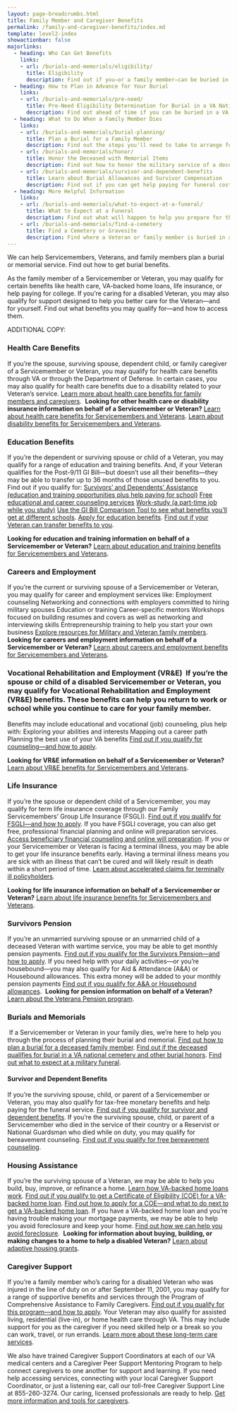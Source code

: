 ```yaml
---
layout: page-breadcrumbs.html
title: Family Member and Caregiver Benefits
permalink: /family-and-caregiver-benefits/index.md
template: level2-index
showactionbar: false
majorlinks:
  - heading: Who Can Get Benefits
    links:
    - url: /burials-and-memorials/eligibility/
      title: Eligibility
      description: Find out if you—or a family member—can be buried in a VA national cemetery or get other burial honors.
  - heading: How to Plan in Advance for Your Burial
    links:
    - url: /burials-and-memorials/pre-need/
      title: Pre-Need Eligibility Determination for Burial in a VA National Cemetery
      description: Find out ahead of time if you can be buried in a VA national cemetery—and make the process of planning your burial easier for your family members in the event of your death.
  - heading: What to Do When a Family Member Dies
    links:
    - url: /burials-and-memorials/burial-planning/
      title: Plan a Burial for a Family Member
      description: Find out the steps you'll need to take to arrange for a family member's burial.
    - url: /burials-and-memorials/honor/
      title: Honor the Deceased with Memorial Items
      description: Find out how to honor the military service of a deceased Servicemember or Veteran with memorial items such as a headstone, medallion, flag, or Presidential Memorial Certificate. Spouses and other family members may qualify for certain memorial items as well.
    - url: /burials-and-memorials/survivor-and-dependent-benefits
      title: Learn about Burial Allowances and Survivor Compensation
      description: Find out if you can get help paying for funeral costs or other tax-free monetary benefits.
  - heading: More Helpful Information
    links:
    - url: /burials-and-memorials/what-to-expect-at-a-funeral/
      title: What to Expect at a Funeral
      description: Find out what will happen to help you prepare for this day.
    - url: /burials-and-memorials/find-a-cemetery
      title: Find a Cemetery or Gravesite
      description: Find where a Veteran or family member is buried in a national, state, tribal, military, or Department of the Interior cemetery.
---
```


<div class="va-introtext">

We can help Servicemembers, Veterans, and family members plan a burial or memorial service. Find out how to get burial benefits.

</div>

<div id="react-applicationStatus" data-hide-apply-button></div>


As the family member of a Servicemember or Veteran, you may qualify for certain benefits like health care, VA-backed home loans, life insurance, or help paying for college. If you’re caring for a disabled Veteran, you may also qualify for support designed to help you better care for the Veteran—and for yourself. Find out what benefits you may qualify for—and how to access them.

ADDITIONAL COPY: 
### Health Care Benefits
If you’re the spouse, surviving spouse, dependent child, or family caregiver of a Servicemember or Veteran, you may qualify for health care benefits through VA or through the Department of Defense. In certain cases, you may also qualify for health care benefits due to a disability related to your Veteran’s service. [Learn more about health care benefits for family members and caregivers](/healthcare/family-caregiver-benefits/). 
**Looking for other health care or disability insurance information on behalf of a Servicemember or Veteran?**
[Learn about health care benefits for Servicemembers and Veterans](/healthcare/). [Learn about disability benefits for Servicemembers and Veterans](/disability/).

### Education Benefits
If you’re the dependent or surviving spouse or child of a Veteran, you may qualify for a range of education and training benefits. And, if your Veteran qualifies for the Post-9/11 GI Bill—but doesn’t use all their benefits—they may be able to transfer up to 36 months of those unused benefits to you.
Find out if you qualify for:
[Survivors’ and Dependents’ Assistance (education and training opportunities plus help paying for school)](/education/gi-bill/survivors-dependent-assistance/)
[Free educational and career counseling services](/education/tools-programs/)
[Work-study (a part-time job while you study)](/education/work-learn/workstudy/)
[Use the GI Bill Comparison Tool to see what benefits you’ll get at different schools](/gi-bill-comparison-tool/).
[Apply for education benefits](/education/apply/).
[Find out if your Veteran can transfer benefits to you](/education/gi-bill/transfer/).

**Looking for education and training information on behalf of a Servicemember or Veteran?** [Learn about education and training benefits for Servicemembers and Veterans](/education/).

### Careers and Employment
If you’re the current or surviving spouse of a Servicemember or Veteran, you may qualify for career and employment services like:
Employment counseling
Networking and connections with employers committed to hiring military spouses
Education or training
Career-specific mentors
Workshops focused on building resumes and covers as well as networking and interviewing skills
Entrepreneurship training to help you start your own business
[Explore resources for Military and Veteran family members](/employment/job-seekers/family-members/).
 **Looking for careers and employment information on behalf of a Servicemember or Veteran?** [Learn about careers and employment benefits for Servicemembers and Veterans](/employment/).

### Vocational Rehabilitation and Employment (VR&E)  If you’re the spouse or child of a disabled Servicemember or Veteran, you may qualify for Vocational Rehabilitation and Employment (VR&E) benefits. These benefits can help you return to work or school while you continue to care for your family member.
Benefits may include educational and vocational (job) counseling, plus help with:
Exploring your abilities and interests
Mapping out a career path
Planning the best use of your VA benefits
[Find out if you qualify for counseling—and how to apply](/vocational-rehab-and-employment/family-members/).

**Looking for VR&E information on behalf of a Servicemember or Veteran?** [Learn about VR&E benefits for Servicemembers and Veterans](/vocational-rehab-and-employment/).

### Life Insurance
If you’re the spouse or dependent child of a Servicemember, you may qualify for term life insurance coverage through our Family Servicemembers’ Group Life Insurance (FSGLI). [Find out if you qualify for FSGLI—and how to apply](/life-insurance/options-and-eligibility/fsgli/).
If you have FSGLI coverage, you can also get free, professional financial planning and online will preparation services. [Access beneficiary financial counseling and online will preparation](http://www.benefits.va.gov/insurance/bfcs.asp).
If you or your Servicemember or Veteran is facing a terminal illness, you may be able to get your life insurance benefits early. Having a terminal illness means you are sick with an illness that can’t be cured and will likely result in death within a short period of time. [Learn about accelerated claims for terminally ill policyholders](/life-insurance/disabled-and-terminally-ill/).

**Looking for life insurance information on behalf of a Servicemember or Veteran?** [Learn about life insurance benefits for Servicemembers and Veterans](/life-insurance/).

### Survivors Pension
If you’re an unmarried surviving spouse or an unmarried child of a deceased Veteran with wartime service, you may be able to get monthly pension payments. [Find out if you qualify for the Survivors Pension—and how to apply](/pension/eligibility/pension/survivors-pension/).
If you need help with your daily activities—or you’re housebound—you may also qualify for Aid & Attendance (A&A) or Housebound allowances. This extra money will be added to your monthly pension payments [Find out if you qualify for A&A or Housebound allowances](/pension/eligibility/aid-attendance-housebound/).
 **Looking for pension information on behalf of a Veteran?** [Learn about the Veterans Pension program](/pension/).

### Burials and Memorials
 If a Servicemember or Veteran in your family dies, we’re here to help you through the process of planning their burial and memorial.
[Find out how to plan a burial for a deceased family member](/burials-and-memorials/burial-planning/).
[Find out if the deceased qualifies for burial in a VA national cemetery and other burial honors](/burials-and-memorials/eligibility/).
[Find out what to expect at a military funeral](/burials-and-memorials/what-to-expect-at-a-funeral/). 
#### Survivor and Dependent Benefits
If you’re the surviving spouse, child, or parent of a Servicemember or Veteran, you may also qualify for tax-free monetary benefits and help paying for the funeral service. [Find out if you qualify for survivor and dependent benefits]( /burials-and-memorials/survivor-and-dependent-benefits/).
If you’re the surviving spouse, child, or parent of a Servicemember who died in the service of their country or a Reservist or National Guardsman who died while on duty, you may qualify for bereavement counseling. [Find out if you qualify for free bereavement counseling](/burials-and-memorials/bereavement-counseling/). 
### Housing Assistance
If you’re the surviving spouse of a Veteran, we may be able to help you build, buy, improve, or refinance a home.
[Learn how VA-backed home loans work](/housing-assistance/home-loans/va-backed-loans/).
[Find out if you qualify to get a Certificate of Eligibility (COE) for a VA-backed home loan](/housing-assistance/home-loans/eligibility/).
[Find out how to apply for a COE—and what to do next to get a VA-backed home loan](/housing-assistance/home-loans/).
If you have a VA-backed home loan and you’re having trouble making your mortgage payments, we may be able to help you avoid foreclosure and keep your home. [Find out how we can help you avoid foreclosure](/housing-assistance/home-loans/trouble-making-payments/). 
**Looking for information about buying, building, or making changes to a home to help a disabled Veteran?** [Learn about adaptive housing grants](/housing-assistance/adaptive-housing-grants/).

### Caregiver Support
If you’re a family member who’s caring for a disabled Veteran who was injured in the line of duty on or after September 11, 2001, you may qualify for a range of supportive benefits and services through the Program of Comprehensive Assistance to Family Caregivers. [Find out if you qualify for this program—and how to apply](/healthcare/family-caregiver-benefits/assistance-to-family-caregivers/).
Your Veteran may also qualify for assisted living, residential (live-in), or home health care through VA. This may include support for you as the caregiver if you need skilled help or a break so you can work, travel, or run errands. [Learn more about these long-term care services]( /healthcare/about-va-health-care/assisted-living-and-home-health-care/).

We also have trained Caregiver Support Coordinators at each of our VA medical centers and a Caregiver Peer Support Mentoring Program to help connect caregivers to one another for support and learning.
If you need help accessing services, connecting with your local Caregiver Support Coordinator, or just a listening ear, call our toll-free Caregiver Support Line at 855-260-3274. Our caring, licensed professionals are ready to help.
[Get more information and tools for caregivers](https://www.caregiver.va.gov/index.asp).
